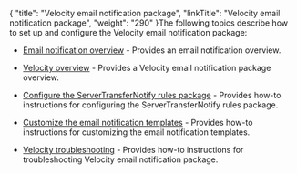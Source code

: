 {
    "title": "Velocity email notification package",
    "linkTitle": "Velocity email notification package",
    "weight": "290"
}The following topics describe how to set up and configure the Velocity email notification package:

-   [Email notification overview](c_st_emailnotificationoverview) - Provides an email notification overview.
-   [Velocity overview](c_st_velocityoverview) - Provides a Velocity email notification package overview.
-   [Configure the ServerTransferNotify rules package](t_st_configureservertransfernotifyrulespackage) - Provides how-to instructions for configuring the ServerTransferNotify rules package.
-   [Customize the email notification templates](t_st_customizeemailnotificationtemplates) - Provides how-to instructions for customizing the email notification templates.
-   [Velocity troubleshooting](r_st_emailnotificationtroubleshooting) - Provides how-to instructions for troubleshooting Velocity email notification package.
